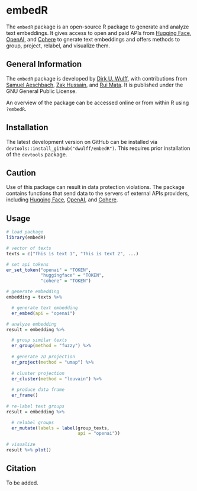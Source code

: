 # embedR

The `embedR` package is an open-source R package to generate and analyze text embeddings. It gives access to open and paid APIs from [Hugging Face](https://huggingface.co/inference-api), [OpenAI](https://openai.com/blog/openai-api), and [Cohere](https://cohere.com/) to gnerate text embeddings and offers methods to group, project, relabel, and visualize them.  

## General Information

The `embedR` package is developed by [Dirk U. Wulff](https://github.com/dwulff), with contributions from [Samuel Aeschbach](https://samuelaeschbach.com/), [Zak Hussain](https://github.com/Zak-Hussain), and [Rui Mata](https://github.com/matarui). It is published under the GNU General Public License.

An overview of the package can be accessed online or from within R using `?embedR`.

## Installation

The latest development version on GitHub can be installed via `devtools::install_github("dwulff/embedR")`. This requires prior installation of the `devtools` package.  

## Caution

Use of this package can result in data protection violations. The package contains functions that send data to the servers of external APIs providers, including [Hugging Face](https://huggingface.co/inference-api), [OpenAI](https://openai.com/blog/openai-api), and [Cohere](https://cohere.com/). 


## Usage

```r
# load package
library(embedR)

# vector of texts
texts = c("This is text 1", "This is text 2", ...)

# set api tokens
er_set_token("openai" = "TOKEN",
             "huggingface" = "TOKEN",
             "cohere" = "TOKEN")

# generate embedding
embedding = texts %>% 

  # generate text embedding
  er_embed(api = "openai") 

# analyze embedding  
result = embedding %>% 

  # group similar texts
  er_group(method = "fuzzy") %>% 
  
  # generate 2D projection
  er_project(method = "umap") %>% 
  
  # cluster projection
  er_cluster(method = "louvain") %>% 
  
  # produce data frame
  er_frame()
  
# re-label text groups
result = embedding %>% 

  # relabel groups
  er_mutate(labels = label(group_texts, 
                           api = "openai"))
                        
# visualize
result %>% plot()
```

## Citation

To be added.
